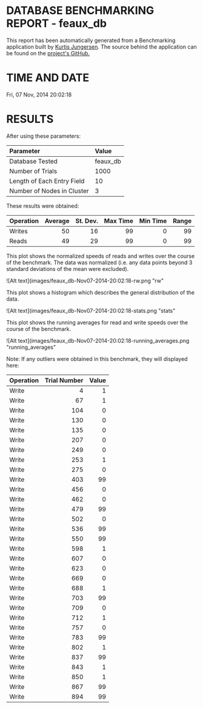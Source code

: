 DATABASE BENCHMARKING REPORT - feaux_db
=========================================

This report has been automatically generated from a Benchmarking application
built by [Kurtis Jungersen](http://kmjungersen.com).  The source behind the application can be found on the [project's GitHub.](https://github.com/kmjungersen/DB-Benchmarking)

TIME AND DATE
=============

Fri, 07 Nov, 2014 20:02:18


RESULTS
=======

After using these parameters:

| Parameter                  | Value    |
|:---------------------------|:---------|
| Database Tested            | feaux_db |
| Number of Trials           | 1000     |
| Length of Each Entry Field | 10       |
| Number of Nodes in Cluster | 3        |

These results were obtained:

| Operation   |   Average |   St. Dev. |   Max Time |   Min Time |   Range |
|:------------|----------:|-----------:|-----------:|-----------:|--------:|
| Writes      |        50 |         16 |         99 |          0 |      99 |
| Reads       |        49 |         29 |         99 |          0 |      99 |

This plot shows the normalized speeds of reads and writes over the course of the benchmark.  The data was normalized (i.e. any data points beyond 3 standard deviations of the mean were excluded).

![Alt text](images/feaux_db-Nov07-2014-20:02:18-rw.png "rw"

This plot shows a histogram which describes the general distribution of the data.

![Alt text](images/feaux_db-Nov07-2014-20:02:18-stats.png "stats"

This plot shows the running averages for read and write speeds over the course of the benchmark.

![Alt text](images/feaux_db-Nov07-2014-20:02:18-running_averages.png "running_averages"

Note: If any outliers were obtained in this benchmark, they will displayed here:

| Operation   |   Trial Number |   Value |
|:------------|---------------:|--------:|
| Write       |              4 |       1 |
| Write       |             67 |       1 |
| Write       |            104 |       0 |
| Write       |            130 |       0 |
| Write       |            135 |       0 |
| Write       |            207 |       0 |
| Write       |            249 |       0 |
| Write       |            253 |       1 |
| Write       |            275 |       0 |
| Write       |            403 |      99 |
| Write       |            456 |       0 |
| Write       |            462 |       0 |
| Write       |            479 |      99 |
| Write       |            502 |       0 |
| Write       |            536 |      99 |
| Write       |            550 |      99 |
| Write       |            598 |       1 |
| Write       |            607 |       0 |
| Write       |            623 |       0 |
| Write       |            669 |       0 |
| Write       |            688 |       1 |
| Write       |            703 |      99 |
| Write       |            709 |       0 |
| Write       |            712 |       1 |
| Write       |            757 |       0 |
| Write       |            783 |      99 |
| Write       |            802 |       1 |
| Write       |            837 |      99 |
| Write       |            843 |       1 |
| Write       |            850 |       1 |
| Write       |            867 |      99 |
| Write       |            894 |      99 |